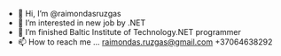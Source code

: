 - 👋 Hi, I’m @raimondasruzgas
- 👀 I’m interested in new job by .NET
- 🌱 I’m finished Baltic Institute of Technology.NET programmer
- 📫 How to reach me ...
raimondas.ruzgas@gmail.com
+37064638292

<!---
raimondasruzgas/raimondasruzgas is a ✨ special ✨ repository because its `README.md` (this file) appears on your GitHub profile.
You can click the Preview link to take a look at your changes.
--->

